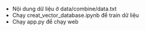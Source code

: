 - Nội dung dữ liệu ở data/combine/data.txt
- Chạy creat_vector_database.ipynb để train dữ liệu
- Chạy app.py để chạy web
